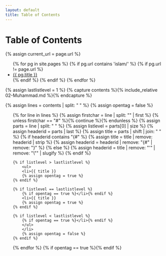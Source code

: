 ```yaml
---
layout: default
title: Table of Contents
---
```


<h1>Table of Contents</h1>

{% assign current_url = page.url %}

<ul>
  {% for pg in site.pages %}
    {% if pg.url contains 'islam/' %}
    {% if pg.url != page.url %}
      <li>
        <a href="{{ pg.url }}">{{ pg.title }}</a>
      </li>
    {% endif %}
    {% endif %}
  {% endfor %}
</ul>



{% assign lastlistlevel = 1 %}
{% capture contents %}{% include_relative 02-Muhammad.md %}{% endcapture %}

{% assign lines = contents | split: "
" %}
{% assign opentag = false %}
<ul>
{% for line in lines %}
	{% assign firstchar = line | split: "" | first %}
	{% unless firstchar == "#" %}{% continue %}{% endunless %}
	{% assign parts = line | split: " " %}
	{% assign listlevel = parts[0] | size %}
	{% assign headerid = parts | last %}
	{% assign title = parts | shift | join: " " %}
	{% if headerid contains "{#" %}
		{% assign title = title | remove: headerid | strip %}
		{% assign headerid = headerid | remove: "{#" | remove: "}" %}
	{% else %}
		{% assign headerid = title | remove: "'" | remove: "\"" | slugify %}
	{% endif %}
	
	{% if listlevel > lastlistlevel %}
		<ul>
		<li>{{ title }}
		{% assign opentag = true %}
	{% endif %}
	
	{% if listlevel == lastlistlevel %}
		{% if opentag == true %}</li>{% endif %}
		<li>{{ title }}
		{% assign opentag = true %}
	{% endif %}
	
	{% if listlevel < lastlistlevel %}
		{% if opentag == true %}</li>{% endif %}
		</ul>
		</li>
		{% assign opentag = false %}
	{% endif %}
{% endfor %}
{% if opentag == true %}</li>{% endif %}
</ul>